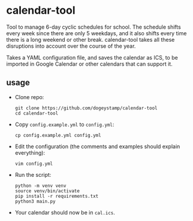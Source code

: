 # calendar-tool

Tool to manage 6-day cyclic schedules for school.
The schedule shifts every week since there are only 5 weekdays,
and it also shifts every time there is a long weekend or other break.
calendar-tool takes all these disruptions into account over the course of the year.

Takes a YAML configuration file, and saves the calendar as ICS, to be imported in Google Calendar or other calendars that can support it.

## usage

- Clone repo:
    ```
    git clone https://github.com/dogeystamp/calendar-tool
    cd calendar-tool
    ```

- Copy `config.example.yml` to `config.yml`:
    ```
    cp config.example.yml config.yml
    ```

- Edit the configuration (the comments and examples should explain everything):
    ```
    vim config.yml
    ```

- Run the script:
    ```
    python -m venv venv
    source venv/bin/activate
    pip install -r requirements.txt
    python3 main.py
    ```

- Your calendar should now be in `cal.ics`.

